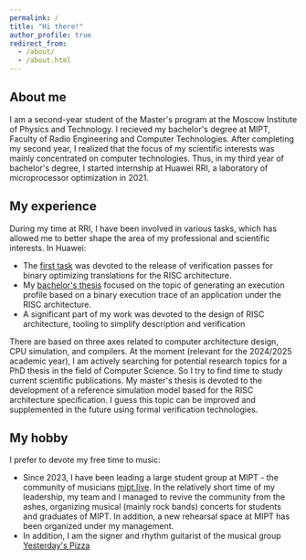 ```yaml
---
permalink: /
title: "Hi there!"
author_profile: true
redirect_from:
  - /about/
  - /about.html
---
```


## About me
I am a second-year student of the Master's program at the Moscow Institute of Physics and Technology.
I recieved my bachelor's degree at MIPT, Faculty of Radio Engineering and Computer Technologies. After completing my second year,
I realized that the focus of my scientific interests was mainly concentrated on computer technologies. Thus, in my third year of bachelor's degree, I started internship at Huawei RRI, a laboratory of microprocessor optimization in 2021.

## My experience
During my time at RRI, I have been involved in various tasks, which has allowed me to better shape the area of ​​my professional and scientific interests.
In Huawei:

- The [first task](https://uslsteen.github.io//publications/2021-12-01-verif-optimizing-transl/) was devoted to the release of verification passes for binary optimizing translations for the RISC architecture.
- My [bachelor's thesis](https://uslsteen.github.io//publications/2023-04-05-profile-generation/) focused on the topic of generating an execution profile based on a binary execution trace of an application under the RISC architecture.
- A significant part of my work was devoted to the design of RISC architecture, tooling to simplify description and verification

There are based on three axes related to computer architecture design, CPU simulation, and compilers. At the moment (relevant for the 2024/2025 academic year), I am actively searching for potential research topics for a PhD thesis in the field of Computer Science. So I try to find time to study current scientific publications. My master's thesis is devoted to the development of a reference simulation model based for the RISC architecture specification. I guess this topic can be improved and supplemented in the future using formal verification technologies.

## My hobby
I prefer to devote my free time to music:
- Since 2023, I have been leading a large student group at MIPT - the community of musicians [mipt.live](https://vk.com/mipt_live). In the relatively short time of my leadership, my team and I managed to revive the community from the ashes, organizing musical (mainly rock bands) concerts for students and graduates of MIPT. In addition, a new rehearsal space at MIPT has been organized under my management.
- In addition, I am the signer and rhythm guitarist of the musical group [Yesterday's Pizza](https://band.link/HEs1j)
